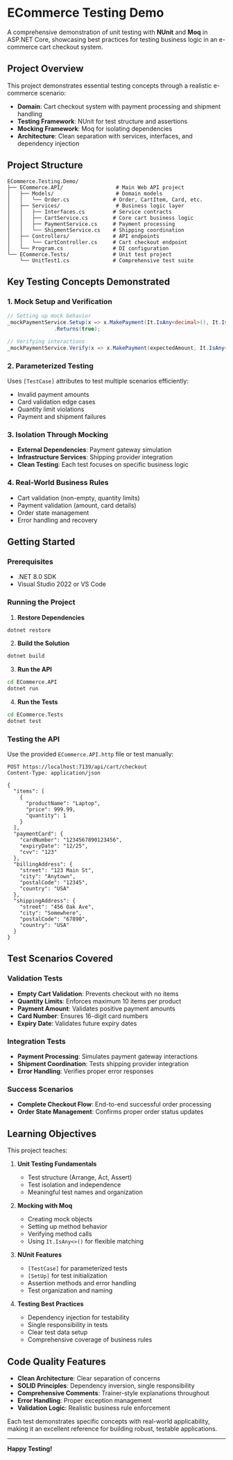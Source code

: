 # ECommerce Testing Demo

A comprehensive demonstration of unit testing with **NUnit** and **Moq** in ASP.NET Core, showcasing best practices for testing business logic in an e-commerce cart checkout system.

## Project Overview

This project demonstrates essential testing concepts through a realistic e-commerce scenario:
- **Domain**: Cart checkout system with payment processing and shipment handling
- **Testing Framework**: NUnit for test structure and assertions
- **Mocking Framework**: Moq for isolating dependencies
- **Architecture**: Clean separation with services, interfaces, and dependency injection

## Project Structure

```
ECommerce.Testing.Demo/
├── ECommerce.API/                 # Main Web API project
│   ├── Models/                    # Domain models
│   │   └── Order.cs              # Order, CartItem, Card, etc.
│   ├── Services/                  # Business logic layer
│   │   ├── Interfaces.cs         # Service contracts
│   │   ├── CartService.cs        # Core cart business logic
│   │   ├── PaymentService.cs     # Payment processing
│   │   └── ShipmentService.cs    # Shipping coordination
│   ├── Controllers/              # API endpoints
│   │   └── CartController.cs     # Cart checkout endpoint
│   └── Program.cs                # DI configuration
└── ECommerce.Tests/              # Unit test project
    └── UnitTest1.cs              # Comprehensive test suite
```

## Key Testing Concepts Demonstrated

### 1. **Mock Setup and Verification**
```csharp
// Setting up mock behavior
_mockPaymentService.Setup(x => x.MakePayment(It.IsAny<decimal>(), It.IsAny<Card>()))
               .Returns(true);

// Verifying interactions
_mockPaymentService.Verify(x => x.MakePayment(expectedAmount, It.IsAny<Card>()), Times.Once);
```

### 2. **Parameterized Testing**
Uses `[TestCase]` attributes to test multiple scenarios efficiently:
- Invalid payment amounts
- Card validation edge cases
- Quantity limit violations
- Payment and shipment failures

### 3. **Isolation Through Mocking**
- **External Dependencies**: Payment gateway simulation
- **Infrastructure Services**: Shipping provider integration
- **Clean Testing**: Each test focuses on specific business logic

### 4. **Real-World Business Rules**
- Cart validation (non-empty, quantity limits)
- Payment validation (amount, card details)
- Order state management
- Error handling and recovery

## Getting Started

### Prerequisites
- .NET 8.0 SDK
- Visual Studio 2022 or VS Code

### Running the Project

1. **Restore Dependencies**
```bash
dotnet restore
```

2. **Build the Solution**
```bash
dotnet build
```

3. **Run the API**
```bash
cd ECommerce.API
dotnet run
```

4. **Run the Tests**
```bash
cd ECommerce.Tests
dotnet test
```

### Testing the API

Use the provided `ECommerce.API.http` file or test manually:

```http
POST https://localhost:7139/api/cart/checkout
Content-Type: application/json

{
  "items": [
    {
      "productName": "Laptop",
      "price": 999.99,
      "quantity": 1
    }
  ],
  "paymentCard": {
    "cardNumber": "1234567890123456",
    "expiryDate": "12/25",
    "cvv": "123"
  },
  "billingAddress": {
    "street": "123 Main St",
    "city": "Anytown",
    "postalCode": "12345",
    "country": "USA"
  },
  "shippingAddress": {
    "street": "456 Oak Ave",
    "city": "Somewhere",
    "postalCode": "67890",
    "country": "USA"
  }
}
```

## Test Scenarios Covered

### Validation Tests
- **Empty Cart Validation**: Prevents checkout with no items
- **Quantity Limits**: Enforces maximum 10 items per product
- **Payment Amount**: Validates positive payment amounts
- **Card Number**: Ensures 16-digit card numbers
- **Expiry Date**: Validates future expiry dates

### Integration Tests
- **Payment Processing**: Simulates payment gateway interactions
- **Shipment Coordination**: Tests shipping provider integration
- **Error Handling**: Verifies proper error responses

### Success Scenarios
- **Complete Checkout Flow**: End-to-end successful order processing
- **Order State Management**: Confirms proper order status updates

## Learning Objectives

This project teaches:

1. **Unit Testing Fundamentals**
   - Test structure (Arrange, Act, Assert)
   - Test isolation and independence
   - Meaningful test names and organization

2. **Mocking with Moq**
   - Creating mock objects
   - Setting up method behavior
   - Verifying method calls
   - Using `It.IsAny<>()` for flexible matching

3. **NUnit Features**
   - `[TestCase]` for parameterized tests
   - `[SetUp]` for test initialization
   - Assertion methods and error handling
   - Test organization and naming

4. **Testing Best Practices**
   - Dependency injection for testability
   - Single responsibility in tests
   - Clear test data setup
   - Comprehensive coverage of business rules

## Code Quality Features

- **Clean Architecture**: Clear separation of concerns
- **SOLID Principles**: Dependency inversion, single responsibility
- **Comprehensive Comments**: Trainer-style explanations throughout
- **Error Handling**: Proper exception management
- **Validation Logic**: Realistic business rule enforcement

Each test demonstrates specific concepts with real-world applicability, making it an excellent reference for building robust, testable applications.

---

**Happy Testing!**

